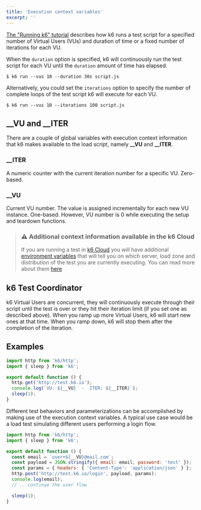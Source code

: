 ```yaml
---
title: 'Execution context variables'
excerpt: ''
---
```


[The "Running k6" tutorial](/getting-started/running-k6) describes how k6 runs a test script for a specified
number of Virtual Users (VUs) and duration of time or a fixed number of iterations
for each VU.

When the `duration` option is specified, k6 will continuously run the test script for each VU
until the `duration` amount of time has elapsed.

<div class="code-group" data-props='{"labels": [], "lineNumbers": [true]}'>

```shell
$ k6 run --vus 10 --duration 30s script.js
```

</div>

Alternatively, you could set the `iterations` option to specify the number of complete loops of
the test script k6 will execute for each VU.

<div class="code-group" data-props='{"labels": [], "lineNumbers": [true]}'>

```shell
$ k6 run --vus 10 --iterations 100 script.js
```

</div>

## \_\_VU and \_\_ITER

There are a couple of global variables with execution context information that k6 makes available
to the load script, namely **\_\_VU** and **\_\_ITER**.

### \_\_ITER

A numeric counter with the current iteration number for a specific VU. Zero-based.

### \_\_VU

Current VU number. The value is assigned incrementally for each new VU instance. One-based.
However, VU number is 0 while executing the setup and teardown functions.

> ### ⚠️ Additional context information available in the k6 Cloud
>
> If you are running a test in [k6 Cloud](/cloud) you will have additional
> [environment variables](/using-k6/environment-variables) that will tell you on which server, load zone
> and distribution of the test you are currently executing. You can read more about them
> [here](/using-k6/environment-variables)

## k6 Test Coordinator

k6 Virtual Users are concurrent, they will continuously execute through their script until the
test is over or they hit their iteration limit (if you set one as described above). When you ramp
up more Virtual Users, k6 will start new ones at that time. When you ramp down, k6 will stop them
after the completion of the iteration.

## Examples

<div class="code-group" data-props='{"labels": [], "lineNumbers": [true]}'>

```js
import http from 'k6/http';
import { sleep } from 'k6';

export default function () {
  http.get('http://test.k6.io');
  console.log(`VU: ${__VU}  -  ITER: ${__ITER}`);
  sleep(1);
}
```

</div>

Different test behaviors and parameterizations can be accomplished by making use of the
execution context variables. A typical use case would be a load test simulating different users
performing a login flow.

<div class="code-group" data-props='{"labels": [], "lineNumbers": [true]}'>

```js
import http from 'k6/http';
import { sleep } from 'k6';

export default function () {
  const email = `user+${__VU}@mail.com`;
  const payload = JSON.stringify({ email: email, password: 'test' });
  const params = { headers: { 'Content-Type': 'application/json' } };
  http.post('http://test.k6.io/login', payload, params);
  console.log(email);
  // .. continue the user flow

  sleep(1);
}
```

</div>
